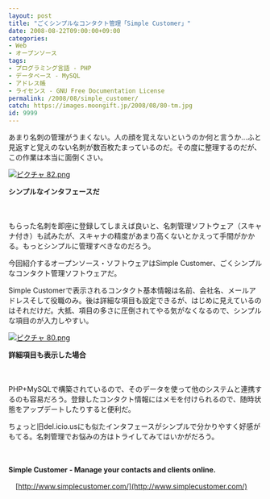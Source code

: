```yaml
---
layout: post
title: "ごくシンプルなコンタクト管理「Simple Customer」"
date: 2008-08-22T09:00:00+09:00
categories:
- Web
- オープンソース
tags: 
- プログラミング言語 - PHP
- データベース - MySQL
- アドレス帳
- ライセンス - GNU Free Documentation License
permalink: /2008/08/simple_customer/
catch: https://images.moongift.jp/2008/08/80-tm.jpg
id: 9999
---
```

あまり名刺の管理がうまくない。人の顔を覚えないというのか何と言うか…ふと見返すと覚えのない名刺が数百枚たまっているのだ。その度に整理するのだが、この作業は本当に面倒くさい。

  

[![ピクチャ 82.png](https://images.moongift.jp/2008/08/82-tm.jpg)](https://images.moongift.jp/2008/08/82.jpg)  
  
**シンプルなインタフェースだ**

  

　

  

もらった名刺を即座に登録してしまえば良いと、名刺管理ソフトウェア（スキャナ付き）も試みたが、スキャナの精度があまり高くないとかえって手間がかかる。もっとシンプルに管理すべきなのだろう。

  

今回紹介するオープンソース・ソフトウェアはSimple Customer、ごくシンプルなコンタクト管理ソフトウェアだ。

  
  
<!--more-->  

Simple Customerで表示されるコンタクト基本情報は名前、会社名、メールアドレスそして役職のみ。後は詳細な項目も設定できるが、はじめに見えているのはそれだけだ。大抵、項目の多さに圧倒されてやる気がなくなるので、シンプルな項目のが入力しやすい。

  

[![ピクチャ 80.png](https://images.moongift.jp/2008/08/80-tm.jpg)](https://images.moongift.jp/2008/08/80.jpg)  
  
**詳細項目も表示した場合**

  

　

  

PHP+MySQLで構築されているので、そのデータを使って他のシステムと連携するのも容易だろう。登録したコンタクト情報にはメモを付けられるので、随時状態をアップデートしたりすると便利だ。

  

ちょっと旧del.icio.usにも似たインタフェースがシンプルで分かりやすく好感がもてる。名刺管理でお悩みの方はトライしてみてはいかがだろう。

  

　

  

**Simple Customer - Manage your contacts and clients online.**  
  
　[http://www.simplecustomer.com/](http://www.simplecustomer.com/)

  
